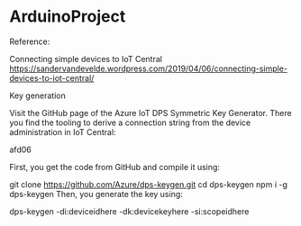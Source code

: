 # ArduinoProject

Reference:

Connecting simple devices to IoT Central
https://sandervandevelde.wordpress.com/2019/04/06/connecting-simple-devices-to-iot-central/

Key generation

Visit the GitHub page of the Azure IoT DPS Symmetric Key Generator. There you find the tooling to derive a connection string from the device administration in IoT Central:

afd06

First, you get the code from GitHub and compile it using:

git  clone https://github.com/Azure/dps-keygen.git
cd dps-keygen
npm i -g dps-keygen
Then, you generate the key using:

dps-keygen -di:deviceidhere -dk:devicekeyhere -si:scopeidhere
